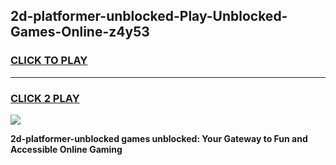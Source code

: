 
## 2d-platformer-unblocked-Play-Unblocked-Games-Online-z4y53
<h3>
<a href="https://premium76.site?title=2d-platformer-unblocked&ref=25A">CLICK TO PLAY</a></h3>
<hr>

<h3>
<a href="https://premium76.site?title=2d-platformer-unblocked&ref=25A">CLICK 2 PLAY</a>
  
</h3>

<a href="https://premium76.site?title=2d-platformer-unblocked&ref=25A"><img src="https://clearcache.store/games.png"></a>


**2d-platformer-unblocked games unblocked: Your Gateway to Fun and Accessible Online Gaming**
